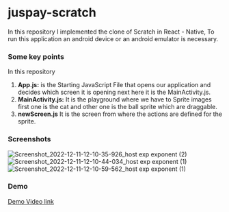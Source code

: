# juspay-scratch
In this repository I implemented the clone of Scratch in React - Native, 
To run this application an android device or an android emulator is necessary.

### Some key points
In this repository
1) **App.js:** is the Starting JavaScript File that opens our application and decides which screen it is opening next here it is the MainActivity.js.
2) **MainActivity.js:** It is the playground where we have to Sprite images first one is the cat and other one is the ball sprite which are draggable.
3) **newScreen.js** It is the screen from where the actions are defined for the sprite.


### Screenshots

![Screenshot_2022-12-11-12-10-35-926_host exp exponent (2)](https://user-images.githubusercontent.com/55322319/206892014-656efef7-0f53-403b-a374-61bfdddba8c9.jpg)
![Screenshot_2022-12-11-12-10-44-034_host exp exponent (1)](https://user-images.githubusercontent.com/55322319/206892082-125cb413-6275-4a7d-9e49-a164ff7232d0.jpg)
![Screenshot_2022-12-11-12-10-59-562_host exp exponent (1)](https://user-images.githubusercontent.com/55322319/206892092-e20f6b2b-aa5c-4d67-bb93-9185957de7da.jpg)


### Demo

[Demo Video link](https://youtube.com/shorts/Btx8_UIiW1U?feature=share)

